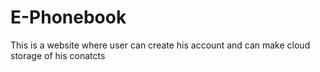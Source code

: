 # E-Phonebook
This is a website where user can create his account and can make cloud storage of his conatcts

